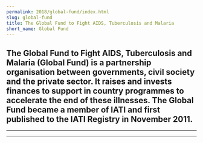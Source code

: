 ```yaml
---
permalink: 2018/global-fund/index.html
slug: global-fund
title: The Global Fund to Fight AIDS, Tuberculosis and Malaria
short_name: Global Fund
---
```

The Global Fund to Fight AIDS, Tuberculosis and Malaria (Global Fund) is a partnership organisation between governments, civil society and the private sector. It raises and invests finances to support in country programmes to accelerate the end of these illnesses. The Global Fund became a member of IATI and first published to the IATI Registry in November 2011.
---

---

---
